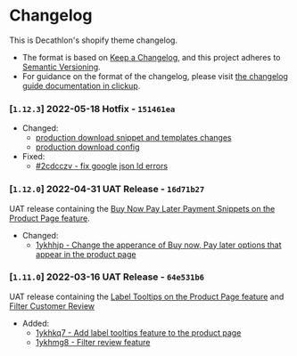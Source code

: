 # Changelog
This is Decathlon's shopify theme changelog.

- The format is based on [Keep a Changelog](https://keepachangelog.com/en/1.0.0/),
and this project adheres to [Semantic Versioning](https://semver.org/spec/v2.0.0.html).
- For guidance on the format of the changelog, please visit [the changelog guide documentation in clickup](https://app.clickup.com/2702900/v/dc/2jfhm-1108).


### [`1.12.3`] 2022-05-18 Hotfix - `151461ea`
- Changed:
  - [production download snippet and templates changes](https://github.com/dktunited/decathlon-shopify-theme-australia/commit/0c9c017937b4cdd9248d3eabc71b181a94808f5d)
  - [production download config](https://github.com/dktunited/decathlon-shopify-theme-australia/commit/17b8253432e27fb140d12b10e2fd456d18f07ab1)
- Fixed:
  - [#2cdcczv - fix google json ld errors](https://github.com/dktunited/decathlon-shopify-theme-australia/commit/151461ea0d92101a2a6a77e8e708f69a70094d72)

### [`1.12.0`] 2022-04-31 UAT Release - `16d71b27`
UAT release containing the [Buy Now Pay Later Payment Snippets on the Product Page feature](https://app.clickup.com/t/23ej6h0).
- Changed:
  - [1ykhhjp - Change the apperance of Buy now, Pay later options that appear in the product page ](https://github.com/dktunited/decathlon-shopify-theme-australia/search?q=1ykhhjp&type=commits)

### [`1.11.0`] 2022-03-16 UAT Release - `64e531b6`
UAT release containing the [Label Tooltips  on the Product Page feature](https://app.clickup.com/t/1ykhkq7) and [Filter Customer Review](https://app.clickup.com/t/1ykhmg8)
- Added:
  - [1ykhkq7 - Add label tooltips feature to the product page](https://github.com/dktunited/decathlon-shopify-theme-australia/search?q=1ykhkq7&type=commits)
  - [1ykhmg8 - Filter review feature](https://github.com/dktunited/decathlon-shopify-theme-australia/search?q=1ykhmg8&type=commits)
